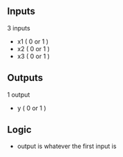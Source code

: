 ## Inputs
3 inputs
- x1 ( 0 or 1 )
- x2 ( 0 or 1 )
- x3 ( 0 or 1 )

## Outputs
1 output
- y ( 0 or 1 )

## Logic
- output is whatever the first input is